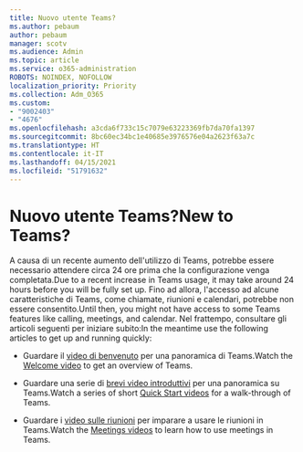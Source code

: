 ```yaml
---
title: Nuovo utente Teams?
ms.author: pebaum
author: pebaum
manager: scotv
ms.audience: Admin
ms.topic: article
ms.service: o365-administration
ROBOTS: NOINDEX, NOFOLLOW
localization_priority: Priority
ms.collection: Adm_O365
ms.custom:
- "9002403"
- "4676"
ms.openlocfilehash: a3cda6f733c15c7079e63223369fb7da70fa1397
ms.sourcegitcommit: 8bc60ec34bc1e40685e3976576e04a2623f63a7c
ms.translationtype: HT
ms.contentlocale: it-IT
ms.lasthandoff: 04/15/2021
ms.locfileid: "51791632"
---
```

# <a name="new-to-teams"></a><span data-ttu-id="371ba-102">Nuovo utente Teams?</span><span class="sxs-lookup"><span data-stu-id="371ba-102">New to Teams?</span></span>

<span data-ttu-id="371ba-103">A causa di un recente aumento dell'utilizzo di Teams, potrebbe essere necessario attendere circa 24 ore prima che la configurazione venga completata.</span><span class="sxs-lookup"><span data-stu-id="371ba-103">Due to a recent increase in Teams usage, it may take around 24 hours before you will be fully set up.</span></span> <span data-ttu-id="371ba-104">Fino ad allora, l'accesso ad alcune caratteristiche di Teams, come chiamate, riunioni e calendari, potrebbe non essere consentito.</span><span class="sxs-lookup"><span data-stu-id="371ba-104">Until then, you might not have access to some Teams features like calling, meetings, and calendar.</span></span> <span data-ttu-id="371ba-105">Nel frattempo, consultare gli articoli seguenti per iniziare subito:</span><span class="sxs-lookup"><span data-stu-id="371ba-105">In the meantime use the following articles to get up and running quickly:</span></span> 

- <span data-ttu-id="371ba-106">Guardare il [video di benvenuto](https://support.office.com/article/welcome-to-microsoft-teams-b98d533f-118e-4bae-bf44-3df2470c2b12) per una panoramica di Teams.</span><span class="sxs-lookup"><span data-stu-id="371ba-106">Watch the [Welcome video](https://support.office.com/article/welcome-to-microsoft-teams-b98d533f-118e-4bae-bf44-3df2470c2b12) to get an overview of Teams.</span></span>

- <span data-ttu-id="371ba-107">Guardare una serie di [brevi video introduttivi](https://support.office.com/article/video-what-is-microsoft-teams-422bf3aa-9ae8-46f1-83a2-e65720e1a34d) per una panoramica su Teams.</span><span class="sxs-lookup"><span data-stu-id="371ba-107">Watch a series of short [Quick Start videos](https://support.office.com/article/video-what-is-microsoft-teams-422bf3aa-9ae8-46f1-83a2-e65720e1a34d) for a walk-through of Teams.</span></span>

- <span data-ttu-id="371ba-108">Guardare i [video sulle riunioni](https://support.office.com/article/join-a-teams-meeting-078e9868-f1aa-4414-8bb9-ee88e9236ee4) per imparare a usare le riunioni in Teams.</span><span class="sxs-lookup"><span data-stu-id="371ba-108">Watch the [Meetings videos](https://support.office.com/article/join-a-teams-meeting-078e9868-f1aa-4414-8bb9-ee88e9236ee4) to learn how to use meetings in Teams.</span></span>
